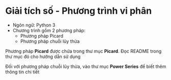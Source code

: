 # Giải tích số - Phương trình vi phân
* Ngôn ngữ: Python 3	
* Chương trình gồm 2 phương pháp: 
	* Phương pháp Picard
	* Phương pháp chuỗi lũy thừa
	
Phương pháp **Picard** được chứa trong thư mục **Picard**. Đọc README trong thư mục đó cho hướng dẫn sử dụng

Đối với phương pháp chuỗi lũy thừa, vào thư mục **Power Series** để biết thêm thông tin chi tiết
